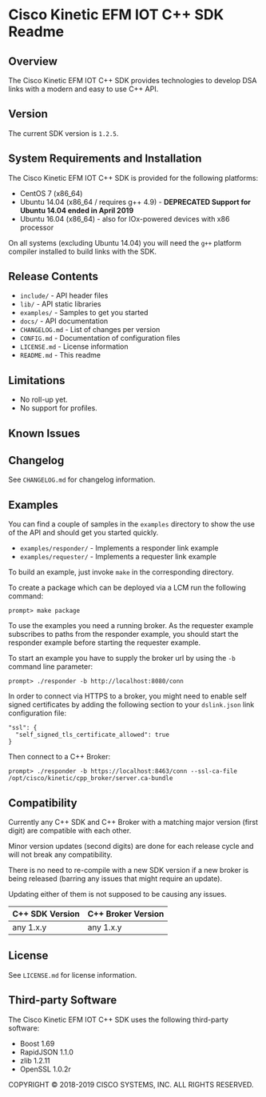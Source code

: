 # Cisco Kinetic EFM IOT C++ SDK Readme

## Overview

The Cisco Kinetic EFM IOT C++ SDK provides technologies to develop DSA links with a modern and easy to use C++ API.

## Version

The current SDK version is `1.2.5`.



## System Requirements and Installation

The Cisco Kinetic EFM IOT C++ SDK is provided for the following platforms:

* CentOS 7 (x86_64)
* Ubuntu 14.04 (x86_64 / requires g++ 4.9) - **DEPRECATED Support for Ubuntu 14.04 ended in April 2019**
* Ubuntu 16.04 (x86_64) - also for IOx-powered devices with x86 processor

On all systems (excluding Ubuntu 14.04) you will need the `g++` platform compiler installed to build links with the SDK.

## Release Contents

* `include/` - API header files
* `lib/` - API static libraries
* `examples/` - Samples to get you started
* `docs/` - API documentation
* `CHANGELOG.md` - List of changes per version
* `CONFIG.md` - Documentation of configuration files
* `LICENSE.md` - License information
* `README.md` - This readme

## Limitations

* No roll-up yet.
* No support for profiles.

## Known Issues

## Changelog

See `CHANGELOG.md` for changelog information.

## Examples

You can find a couple of samples in the `examples` directory to show the use of the API and should get you started quickly.

* `examples/responder/` - Implements a responder link example
* `examples/requester/` - Implements a requester link example

To build an example, just invoke `make` in the corresponding directory.

To create a package which can be deployed via a LCM run the following command:

    prompt> make package

To use the examples you need a running broker. As the requester example subscribes to paths from the responder
example, you should start the responder example before starting the requester example.

To start an example you have to supply the broker url by using the `-b` command line parameter:

    prompt> ./responder -b http://localhost:8080/conn

In order to connect via HTTPS to a broker, you might need to enable self signed certificates by adding the following
section to your `dslink.json` link configuration file:

    "ssl": {
      "self_signed_tls_certificate_allowed": true
    }

Then connect to a C++ Broker:

    prompt> ./responder -b https://localhost:8463/conn --ssl-ca-file /opt/cisco/kinetic/cpp_broker/server.ca-bundle

## Compatibility

Currently any C++ SDK and C++ Broker with a matching major version (first digit) are compatible with each other.

Minor version updates (second digits) are done for each release cycle and will not break any compatibility.

There is no need to re-compile with a new SDK version if a new broker is being released (barring any issues that might require an update).

Updating either of them is not supposed to be causing any issues.

C++ SDK Version | C++ Broker Version
--------------- | ------------------
any 1.x.y       | any 1.x.y

## License

See `LICENSE.md` for license information.

## Third-party Software

The Cisco Kinetic EFM IOT C++ SDK uses the following third-party software:

* Boost 1.69
* RapidJSON 1.1.0
* zlib 1.2.11
* OpenSSL 1.0.2r

COPYRIGHT © 2018-2019 CISCO SYSTEMS, INC. ALL RIGHTS RESERVED.

